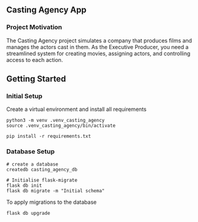 ## Casting Agency App

### Project Motivation
The Casting Agency project simulates a company that produces films and manages the actors cast in them. As the Executive Producer, you need a streamlined system for creating movies, assigning actors, and controlling access to each action.

## Getting Started

### Initial Setup
Create a virtual environment and install all requirements
```
python3 -m venv .venv_casting_agency
source .venv_casting_agency/bin/activate

pip install -r requirements.txt
```

### Database Setup

```
# create a database
createdb casting_agency_db

# Initialise flask-migrate
flask db init
flask db migrate -m "Initial schema"
```

To apply migrations to the database
```
flask db upgrade
```
